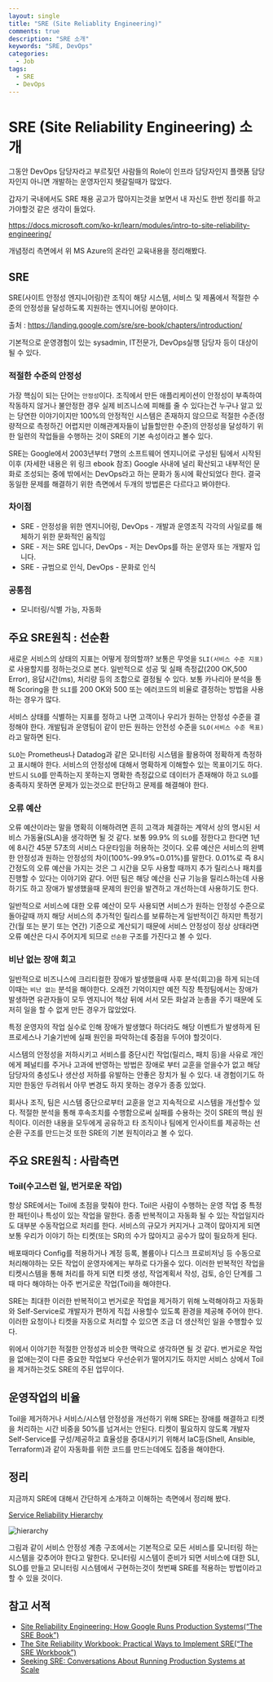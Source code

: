 ```yaml
---
layout: single
title: "SRE (Site Reliablity Engineering)"
comments: true
description: "SRE 소개"
keywords: "SRE, DevOps"
categories:
  - Job
tags:
  - SRE
  - DevOps
---
```


# SRE (Site Reliability Engineering) 소개

그동안 DevOps 담당자라고 부르짖던 사람들의 Role이 인프라 담당자인지 플랫폼 담당자인지 아니면 개발하는 운영자인지 헷갈릴때가 많았다.

갑자기 국내에서도 SRE 채용 공고가 많아지는것을 보면서 내 자신도 한번 정리를 하고 가야할것 같은 생각이 들었다.

https://docs.microsoft.com/ko-kr/learn/modules/intro-to-site-reliability-engineering/

개념정리 측면에서 위 MS Azure의 온라인 교육내용을 정리해봤다.

## SRE

SRE(사이트 안정성 엔지니어링)란 조직이 해당 시스템, 서비스 및 제품에서 적절한 수준의 안정성을 달성하도록 지원하는 엔지니어링 분야이다. 

출처 : https://landing.google.com/sre/sre-book/chapters/introduction/

기본적으로 운영경험이 있는 sysadmin, IT전문가, DevOps실행 담당자 등이 대상이 될 수 있다.


### 적절한 수준의 안정성
가장 핵심이 되는 단어는 `안정성`이다. 조직에서 만든 애플리케이션이 안정성이 부족하여 작동하지 않거나 불안정한 경우 실제 비즈니스에 피해를 줄 수 있다는건 누구나 알고 있는 당연한 이야기이지만 100%의 안정적인 시스템은 존재하지 않으므로 적절한 수준(정량적으로 측정하긴 어렵지만 이해관계자들이 납들할만한 수준)의 안정성을 달성하기 위한 일련의 작업들을 수행하는 것이 SRE의 기본 속성이라고 볼수 있다. 

SRE는 Google에서 2003년부터 7명의 소프트웨어 엔지니어로 구성된 팀에서 시작된 이후 (자세한 내용은 위 링크 ebook 참조) Google 사내에 널리 확산되고 내부적인 문화로 조성되는 중에 밖에서는 DevOps라고 하는 문화가 동시에 확산되었다 한다. 결국 동일한 문제를 해결하기 위한 측면에서 두개의 방법론은 다르다고 봐야한다. 


### 차이점
* SRE - 안정성을 위한 엔지니어링, DevOps - 개발과 운영조직 각각의 사일로를 해체하기 위한 문화적인 움직임
* SRE - 저는 SRE 입니다, DevOps - 저는 DevOps를 하는 운영자 또는 개발자 입니다.
* SRE - 규범으로 인식, DevOps - 문화로 인식
  
### 공통점
* 모니터링/식별 가능, 자동화


## 주요 SRE원칙 : 선순환
새로운 서비스의 상태의 지표는 어떻게 정의할까? 보통은 무엇을 `SLI(서비스 수준 지표)`로 사용할지를 정하는것으로 본다. 일반적으로 성공 및 실패 측정값(200 OK,500 Error), 응답시간(ms), 처리량 등의 조합으로 결정될 수 있다. 보통  카나리아 분석을 통해 Scoring을 한 `SLI`를 200 OK와 500 또는 에러코드의 비율로 결정하는 방법을 사용하는 경우가 많다.

서비스 상태를 식별하는 지표를 정하고 나면 고객이나 우리가 원하는 안정성 수준을 결정해야 한다. 개발팀과 운영팀이 같이 만든 원하는 안전성 수준을 `SLO(서비스 수준 목표)`라고 말하면 된다. 

`SLO`는 Prometheus나 Datadog과 같은 모니터링 시스템을 활용하여 정확하게 측정하고 표시해야 한다. 서비스의 안정성에 대해서 명확하게 이해할수 있는 목표이기도 하다. 반드시 `SLO`를 만족하는지 못하는지 명확한 측정값으로 데이터가 존재해야 하고 `SLO`를 충족하지 못하면 문제가 있는것으로 판단하고 문제를 해결해야 한다. 

### 오류 예산
오류 예산이라는 말을 명확히 이해하려면 흔히 고객과 체결하는 계약서 상의 명시된 서비스 가동율(SLA)을 생각하면 될 것 같다. 보통 99.9% 의 `SLO`를 정한다고 한다면 1년에 8시간 45분 57초의 서비스 다운타임을 허용하는 것이다. 오류 예산은 서비스의 완벽한 안정성과 원하는 안정성의 차이(100%-99.9%=0.01%)를 말한다. 0.01%로 즉 8시간정도의 오류 예산을 가지는 것은 그 시간을 모두 사용할 때까지 추가 릴리스나 패치를 진행할 수 있다는 이야기와 같다. 어떤 팀은 해당 예산을 신규 기능을 릴리스하는데 사용하기도 하고 장애가 발생했을때 문제의 원인을 발견하고 개선하는데 사용하기도 한다. 

일반적으로 서비스에 대한 오류 예산이 모두 사용되면 서비스가 원하는 안정성 수준으로 돌아갈때 까지 해당 서비스의 추가적인 릴리스를 보류하는게 일반적이긴 하지만 특정기간(월 또는 분기 또는 연간) 기준으로 계산되기 때문에 서비스 안정성이 정상 상태라면 오류 예산은 다시 주어지게 되므로 `선순환` 구조를 가진다고 볼 수 있다.

### 비난 없는 장애 회고
일반적으로 비즈니스에 크리티컬한 장애가 발생했을때 사후 분석(회고)을 하게 되는데 이때는 `비난 없는` 분석을 해야한다. 오래전 기억이지만 예전 직장 특정팀에서는 장애가 발생하면 유관자들이 모두 엔지니어 책상 뒤에 서서 모든 화살과 눈총을 주기 때문에 도저히 일을 할 수 없게 만든 경우가 많았었다. 

특정 운영자의 작업 실수로 인해 장애가 발생했다 하더라도 해당 이벤트가 발생하게 된 프로세스나 기술기반에 실패 원인을 파악하는데 중점을 두어야 할것이다.

시스템의 안정성을 저하시키고 서비스를 중단시킨 작업(릴리스, 패치 등)을 사유로 개인에게 페널티를 주거나 고과에 반영하는 방법은 장애로 부터 교훈을 얻을수가 없고 해당 담당자의 충성도나 생산성 저하를 유발하는 안좋은 장치가 될 수 있다. 내 경험이기도 하지만 한동안 두려워서 아무 변경도 하지 못하는 경우가 종종 있었다. 

회사나 조직, 팀은 시스템 중단으로부터 교훈을 얻고 지속적으로 시스템을 개선할수 있다. 적절한 분석을 통해 후속조치를 수행함으로써 실패를 수용하는 것이 SRE의 핵심 원칙이다. 이러한 내용을 모두에게 공유하고 타 조직이나 팀에게 인사이트를 제공하는 선순환 구조를 만드는것 또한 SRE의 기본 원칙이라고 볼 수 있다.

## 주요 SRE원칙 : 사람측면
### Toil(수고스런 일, 번거로운 작업)
항상 SRE에서는 Toil에 초점을 맞춰야 한다. Toil은 사람이 수행하는 운영 작업 중 특정한 패턴이나 특성이 있는 작업을 말한다. 종종 반복적이고 자동화 될 수 있는 작업일지라도 대부분 수동작업으로 처리를 한다. 서비스의 규모가 커지거나 고객이 많아지게 되면 보통 우리가 이야기 하는 티켓(또는 SR)의 수가 많아지고 공수가 많이 필요하게 된다. 

배포때마다 Config를 적용하거나 계정 등록, 볼륨이나 디스크 프로비저닝 등 수동으로 처리해야하는 모든 작업이 운영자에게는 부하로 다가올수 있다. 이러한 반복적인 작업을 티켓시스템을 통해 처리를 하게 되면 티켓 생성, 작업계획서 작성, 검토, 승인 단계를 그때 마다 해야하는 아주 번거로운 작업(Toil)을 해야한다.

SRE는 최대한 이러한 반복적이고 번거로운 작업을 제거하기 위해 노력해야하고 자동화와 Self-Service로 개발자가 편하게 직접 사용할수 있도록 환경을 제공해 주어야 한다. 이러한 요청이나 티켓을 자동으로 처리할 수 있으면 조금 더 생산적인 일을 수행할수 있다. 

위에서 이야기한 적절한 안정성과 비슷한 맥락으로 생각하면 될 것 같다. 번거로운 작업을 없애는것이 다른 중요한 작업보다 우선순위가 떨어지기도 하지만 서비스 상에서 Toil을 제거하는것도 SRE의 주된 업무이다.

## 운영작업의 비율
Toil을 제거하거나 서비스/시스템 안정성을 개선하기 위해 SRE는 장애를 해결하고 티켓을 처리하는 시간 비중을 50%를 넘겨서는 안된다. 티켓이 필요하지 않도록 개발자 Self-Service를 구성/제공하고 효율성을 증대시키기 위해서 IaC등(Shell, Ansible, Terraform)과 같이 자동화를 위한 코드를 만드는데에도 집중을 해야한다.

## 정리
지금까지 SRE에 대해서 간단하게 소개하고 이해하는 측면에서 정리해 봤다. 

[Service Reliability Hierarchy](https://landing.google.com/sre/sre-book/chapters/part3/)


![hierarchy](https://lh3.googleusercontent.com/3gX2qgys2I-9HnEIvXUA10ed3AILvg5MclnKWBquEkJKP3g5_kD6WR7Ptwp3TwAGla1DuSmHv64MdTtACNLlArFVq7BwbTrTVhigsA=s0)

그림과 같이 서비스 안정성 계층 구조에서는 기본적으로 모든 서비스를 모니터링 하는 시스템을 갖추어야 한다고 말한다. 모니터링 시스템이 준비가 되면 서비스에 대한 SLI, SLO를 만들고 모니터링 시스템에서 구현하는것이 첫번째 SRE를 적용하는 방법이라고 할 수 있을 것이다.

## 참고 서적
* [Site Reliability Engineering: How Google Runs Production Systems(“The SRE Book”)](http://shop.oreilly.com/product/0636920041528.do)
* [The Site Reliability Workbook: Practical Ways to Implement SRE(“The SRE Workbook”)](http://landing.google.com/sre/workbook/toc/)
* [Seeking SRE: Conversations About Running Production Systems at Scale](http://shop.oreilly.com/product/0636920063964.do)